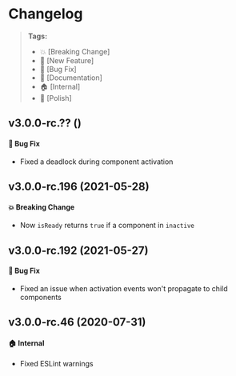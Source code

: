 Changelog
=========

> **Tags:**
> - :boom:       [Breaking Change]
> - :rocket:     [New Feature]
> - :bug:        [Bug Fix]
> - :memo:       [Documentation]
> - :house:      [Internal]
> - :nail_care:  [Polish]

## v3.0.0-rc.?? ()

#### :bug: Bug Fix

* Fixed a deadlock during component activation

## v3.0.0-rc.196 (2021-05-28)

#### :boom: Breaking Change

* Now `isReady` returns `true` if a component in `inactive`

## v3.0.0-rc.192 (2021-05-27)

#### :bug: Bug Fix

* Fixed an issue when activation events won't propagate to child components

## v3.0.0-rc.46 (2020-07-31)

#### :house: Internal

* Fixed ESLint warnings
